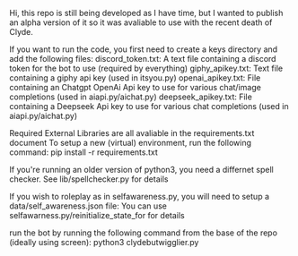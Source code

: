 Hi, this repo is still being developed as I have time, but I wanted to publish an alpha version of it so it was avaliable to use with the recent death of Clyde.

If you want to run the code, you first need to create a keys directory and add the following files:
discord_token.txt: A text file containing a discord token for the bot to use (required by everything)
giphy_apikey.txt: Text file containing a giphy api key (used in itsyou.py)
openai_apikey.txt: File containing an Chatgpt OpenAi Api key to use for various chat/image completions (used in aiapi.py/aichat.py)
deepseek_apikey.txt: File containing a Deepseek Api key to use for various chat completions (used in aiapi.py/aichat.py)

Required External Libraries are all avaliable in the requirements.txt document
To setup a new (virtual) environment, run the following command:
pip install -r requirements.txt

If you're running an older version of python3, you need a differnet spell checker.
See lib/spellchecker.py for details

If you wish to roleplay as in selfawareness.py, you will need to setup a data/self_awareness.json file:
You can use selfawarness.py/reinitialize_state_for for details

run the bot by running the following command from the base of the repo (ideally using screen):
python3 clydebutwigglier.py